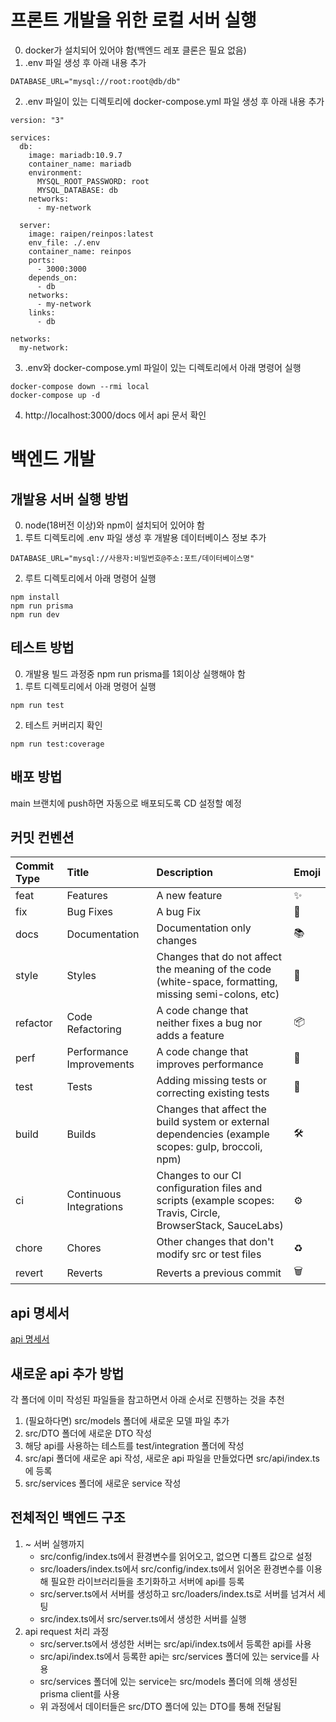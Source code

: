 # 프론트 개발을 위한 로컬 서버 실행
0. docker가 설치되어 있어야 함(백엔드 레포 클론은 필요 없음)
1. .env 파일 생성 후 아래 내용 추가
```
DATABASE_URL="mysql://root:root@db/db"
```
2. .env 파일이 있는 디렉토리에 docker-compose.yml 파일 생성 후 아래 내용 추가
```
version: "3"

services:
  db:
    image: mariadb:10.9.7
    container_name: mariadb
    environment:
      MYSQL_ROOT_PASSWORD: root
      MYSQL_DATABASE: db
    networks:
      - my-network

  server:
    image: raipen/reinpos:latest
    env_file: ./.env
    container_name: reinpos
    ports:
      - 3000:3000
    depends_on:
      - db
    networks:
      - my-network
    links:
      - db
  
networks:
  my-network:
```
3. .env와 docker-compose.yml 파일이 있는 디렉토리에서 아래 명령어 실행
```
docker-compose down --rmi local
docker-compose up -d
```
4. http://localhost:3000/docs 에서 api 문서 확인

# 백엔드 개발
## 개발용 서버 실행 방법
0. node(18버전 이상)와 npm이 설치되어 있어야 함
1. 루트 디렉토리에 .env 파일 생성 후 개발용 데이터베이스 정보 추가
```
DATABASE_URL="mysql://사용자:비밀번호@주소:포트/데이터베이스명"
```
2. 루트 디렉토리에서 아래 명령어 실행
```
npm install
npm run prisma
npm run dev
```

## 테스트 방법
0. 개발용 빌드 과정중 npm run prisma를 1회이상 실행해야 함
1. 루트 디렉토리에서 아래 명령어 실행
```
npm run test
```
2. 테스트 커버리지 확인
```
npm run test:coverage
```

## 배포 방법
main 브랜치에 push하면 자동으로 배포되도록 CD 설정할 예정

## 커밋 컨벤션
|Commit Type | Title | Description | Emoji |
|:---|:---|:---|:---|
|feat |	Features | A new feature | ✨|
|fix |	Bug Fixes | A bug Fix| 🐛|
|docs |	Documentation |	Documentation only changes	| 📚|
|style | Styles | Changes that do not affect the meaning of the code (white-space, formatting, missing semi-colons, etc) | 💎|
|refactor |	Code Refactoring | A code change that neither fixes a bug nor adds a feature |📦|
|perf |	Performance  Improvements |	A code change that improves performance	|🚀|
|test |	Tests |	Adding missing tests or correcting existing tests	|🚨|
|build |	Builds |	Changes that affect the build system or external dependencies (example scopes: gulp, broccoli, npm)	|🛠|
|ci |	Continuous Integrations | Changes to our CI configuration files and scripts (example scopes: Travis, Circle, BrowserStack, SauceLabs)	|⚙️|
|chore |	Chores |	Other changes that don't modify src or test files	|♻️|
|revert |	Reverts |	Reverts a previous commit	|🗑|

## api 명세서
[api 명세서](https://www.notion.so/2886b7282e35479cb30c857b9a61e02c?v=52f1977967af41b0b6617f46a69a91b1)

## 새로운 api 추가 방법
각 폴더에 이미 작성된 파일들을 참고하면서 아래 순서로 진행하는 것을 추천
1. (필요하다면) src/models 폴더에 새로운 모델 파일 추가
2. src/DTO 폴더에 새로운 DTO 작성
3. 해당 api를 사용하는 테스트를 test/integration 폴더에 작성
4. src/api 폴더에 새로운 api 작성, 새로운 api 파일을 만들었다면 src/api/index.ts에 등록
5. src/services 폴더에 새로운 service 작성

## 전체적인 백엔드 구조
1. ~ 서버 실행까지
    * src/config/index.ts에서 환경변수를 읽어오고, 없으면 디폴트 값으로 설정
    * src/loaders/index.ts에서 src/config/index.ts에서 읽어온 환경변수를 이용해 필요한 라이브러리들을 초기화하고 서버에 api를 등록
    * src/server.ts에서 서버를 생성하고 src/loaders/index.ts로 서버를 넘겨서 세팅
    * src/index.ts에서 src/server.ts에서 생성한 서버를 실행
2. api request 처리 과정
    * src/server.ts에서 생성한 서버는 src/api/index.ts에서 등록한 api를 사용
    * src/api/index.ts에서 등록한 api는 src/services 폴더에 있는 service를 사용
    * src/services 폴더에 있는 service는 src/models 폴더에 의해 생성된 prisma client를 사용
    * 위 과정에서 데이터들은 src/DTO 폴더에 있는 DTO를 통해 전달됨
